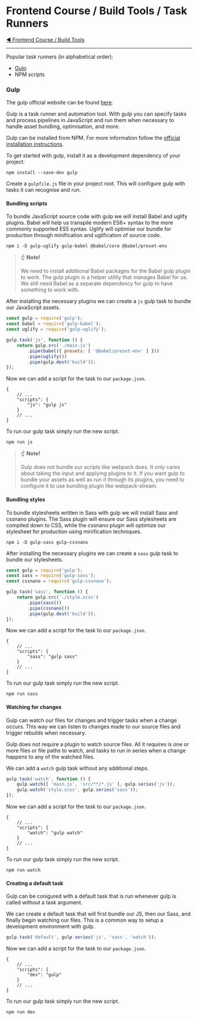 # Frontend Course / Build Tools / Task Runners

[:arrow_backward: Frontend Course / Build Tools](./README.md)

---

Popular task runners (in alphabetical order):
- [Gulp](#gulp)
- NPM scripts

### Gulp

The gulp official website can be found [here](https://gulpjs.com/).

Gulp is a task runner and automation tool. With gulp you can specify tasks and process pipelines in JavaScript and run them when necessary to handle asset bundling, optimisation, and more.

Gulp can be installed from NPM. For more information follow the [official installation instructions](https://gulpjs.com/docs/en/getting-started/quick-start).

To get started with gulp, install it as a development dependency of your project:

```
npm install --save-dev gulp
```

Create a `gulpfile.js` file in your project root. This will configure gulp with tasks it can recognise and run.

#### Bundling scripts

To bundle JavaScript source code with gulp we will install Babel and uglify plugins. Babel will help us transpile modern ES6+ syntax to the more commonly supported ES5 syntax. Uglify will optimise our bundle for production through minification and uglification of source code.

```
npm i -D gulp-uglify gulp-babel @babel/core @babel/preset-env
```

> :point_up: **Note!**
>
> We need to install additional Babel packages for the Babel gulp plugin to work. The gulp plugin is a helper utility that manages Babel for us. We still need Babel as a separate dependency for gulp to have something to work with.

After installing the necessary plugins we can create a `js` gulp task to bundle our JavaScript assets.

```js
const gulp = require('gulp');
const babel = require('gulp-babel');
const uglify = require('gulp-uglify');

gulp.task('js', function () {
    return gulp.src('./main.js')
        .pipe(babel({ presets: [ '@babel/preset-env' ] }))
        .pipe(uglify())
        .pipe(gulp.dest('build'));
});
```

Now we can add a script for the task to our `package.json`.

```jsonc
{
    // ...
    "scripts": {
        "js": "gulp js"
    }
    // ...
}
```

To run our gulp task simply run the new script.

```
npm run js
```

> :point_up: **Note!**
>
> Gulp does not bundle our scripts like webpack does. It only cares about taking the input and applying plugins to it. If you want gulp to bundle your assets as well as run it through its plugins, you need to configure it to use bundling plugin like webpack-stream.

#### Bundling styles

To bundle stylesheets written in Sass with gulp we will install Sass and cssnano plugins. The Sass plugin will ensure our Sass stylesheets are compiled down to CSS, while the cssnano plugin will optimize our stylesheet for production using minification techniques.

```
npm i -D gulp-sass gulp-cssnano
```

After installing the necessary plugins we can create a `sass` gulp task to bundle our stylesheets.

```js
const gulp = require('gulp');
const sass = require('gulp-sass');
const cssnano = require('gulp-cssnano');

gulp.task('sass', function () {
    return gulp.src('./style.scss')
        .pipe(sass())
        .pipe(cssnano())
        .pipe(gulp.dest('build'));
});
```

Now we can add a script for the task to our `package.json`.

```jsonc
{
    // ...
    "scripts": {
        "sass": "gulp sass"
    }
    // ...
}
```

To run our gulp task simply run the new script.

```
npm run sass
```

#### Watching for changes

Gulp can watch our files for changes and trigger tasks when a change occurs. This way we can listen to changes made to our source files and trigger rebuilds when necessary.

Gulp does not require a plugin to watch source files. All it requires is one or more files or file paths to watch, and tasks to run in series when a change happens to any of the watched files.

We can add a `watch` gulp task without any additional steps.

```js
gulp.task('watch', function () {
    gulp.watch([ 'main.js', 'src/**/*.js' ], gulp.series('js'));
    gulp.watch('style.scss', gulp.series('sass'));
});
```

Now we can add a script for the task to our `package.json`.

```jsonc
{
    // ...
    "scripts": {
        "watch": "gulp watch"
    }
    // ...
}
```

To run our gulp task simply run the new script.

```
npm run watch
```

#### Creating a default task

Gulp can be conigured with a default task that is run whenever gulp is called without a task argument.

We can create a default task that will first bundle our JS, then our Sass, and finally begin watching our files. This is a common way to setup a development environment with gulp.

```js
gulp.task('default', gulp.series('js', 'sass', 'watch'));
```

Now we can add a script for the task to our `package.json`.

```jsonc
{
    // ...
    "scripts": {
        "dev": "gulp"
    }
    // ...
}
```

To run our gulp task simply run the new script.

```
npm run dev
```
